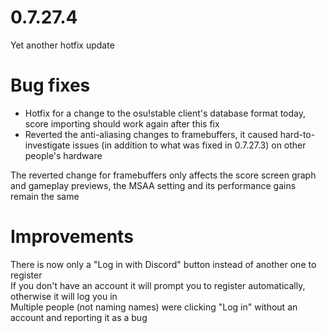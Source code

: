 0.7.27.4
====

Yet another hotfix update

# Bug fixes
- Hotfix for a change to the osu!stable client's database format today, score importing should work again after this fix
- Reverted the anti-aliasing changes to framebuffers, it caused hard-to-investigate issues (in addition to what was fixed in 0.7.27.3) on other people's hardware

The reverted change for framebuffers only affects the score screen graph and gameplay previews, the MSAA setting and its performance gains remain the same

# Improvements
There is now only a "Log in with Discord" button instead of another one to register  
If you don't have an account it will prompt you to register automatically, otherwise it will log you in  
Multiple people (not naming names) were clicking "Log in" without an account and reporting it as a bug


